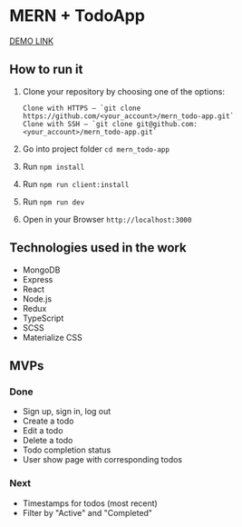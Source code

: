 # MERN + TodoApp

[DEMO LINK](https://mern--todo-app.herokuapp.com/home)

## How  to run it

 1. Clone your repository by choosing one of the options:

        Clone with HTTPS — `git clone https://github.com/<your_account>/mern_todo-app.git`
        Clone with SSH — `git clone git@github.com:<your_account>/mern_todo-app.git`
 
 1. Go into project folder `cd mern_todo-app`
 1. Run `npm install`
 1. Run `npm run client:install`
 1. Run `npm run dev`
 1. Open in your Browser `http://localhost:3000`

## Technologies used in the work

- MongoDB
- Express
- React
- Node.js
- Redux
- TypeScript
- SCSS
- Materialize CSS

## MVPs

### Done

- Sign up, sign in, log out
- Create a todo
- Edit a todo
- Delete a todo
- Todo completion status
- User show page with corresponding todos

### Next

- Timestamps for todos (most recent)
- Filter by "Active" and "Completed"

